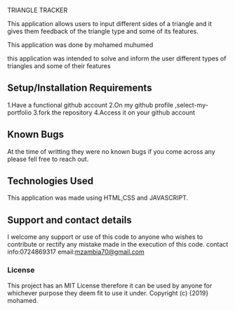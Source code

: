 TRIANGLE TRACKER

This application allows users to input different sides of a triangle and it gives them feedback of the triangle type and some of its features.



This application was done by mohamed muhumed

this application was intended to solve and inform the user different types of triangles and some of their  features
## Setup/Installation Requirements
1.Have a functional github account
2.On my github profile ,select-my-portfolio
3.fork the repository
4.Access it on your github account
## Known Bugs
At the time of writting they were no known bugs if you come across any please fell free to reach out.
## Technologies Used
This application was made using HTML,CSS and JAVASCRIPT.

## Support and contact details
I welcome any support or use of this code to anyone who wishes to contribute or rectify any mistake made in the execution of this code.
contact info:0724869317
email:mzambia70@gmail.com
### License
This project has an MIT License therefore it can be used by anyone for whichever purpose they deem fit to use it under.
Copyright (c) {2019} mohamed.
